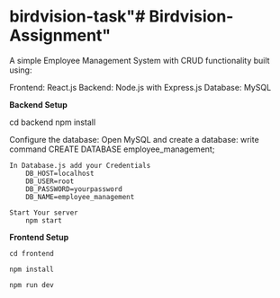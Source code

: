 # birdvision-task"# Birdvision-Assignment" 

A simple Employee Management System with CRUD functionality built using:

Frontend: React.js
Backend: Node.js with Express.js
Database: MySQL


**Backend Setup**

cd backend
npm install


Configure the database:
    Open MySQL and create a database:
    write command
        CREATE DATABASE employee_management;
    

    In Database.js add your Credentials
        DB_HOST=localhost
        DB_USER=root
        DB_PASSWORD=yourpassword
        DB_NAME=employee_management

    Start Your server
        npm start   


**Frontend Setup**

    cd frontend

    npm install

    npm run dev